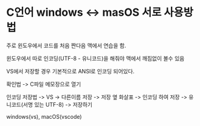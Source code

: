 # C언어 windows <-> masOS 서로 사용방법

주로 윈도우에서 코드를 처음 짠다음 맥에서 연습을 함. 

윈도우에서 따로 인코딩(UTF-8 - 유니코드)을 해줘야 맥에서 깨짐없이 볼수 있음

VS에서 저장할 경우 기본적으로 ANSI로 인코딩 되어있다.

  확인법 -> C파일 메모장으로 열기
  
인코딩 저장법 -> VS -> 다른이름 저장 -> 저장 옆 화살표 -> 인코딩 하여 저장 -> 유니코드(서명 있는 UTF-8) -> 저장하기

windows(vs), macOS(vscode)
